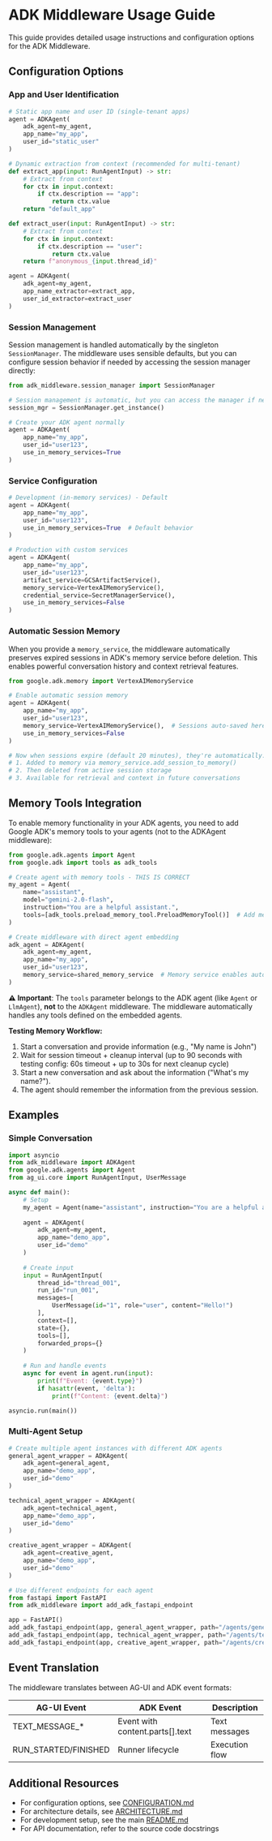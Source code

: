 # ADK Middleware Usage Guide

This guide provides detailed usage instructions and configuration options for the ADK Middleware.

## Configuration Options

### App and User Identification

```python
# Static app name and user ID (single-tenant apps)
agent = ADKAgent(
    adk_agent=my_agent,
    app_name="my_app", 
    user_id="static_user"
)

# Dynamic extraction from context (recommended for multi-tenant)
def extract_app(input: RunAgentInput) -> str:
    # Extract from context
    for ctx in input.context:
        if ctx.description == "app":
            return ctx.value
    return "default_app"

def extract_user(input: RunAgentInput) -> str:
    # Extract from context
    for ctx in input.context:
        if ctx.description == "user":
            return ctx.value
    return f"anonymous_{input.thread_id}"

agent = ADKAgent(
    adk_agent=my_agent,
    app_name_extractor=extract_app,
    user_id_extractor=extract_user
)
```

### Session Management

Session management is handled automatically by the singleton `SessionManager`. The middleware uses sensible defaults, but you can configure session behavior if needed by accessing the session manager directly:

```python
from adk_middleware.session_manager import SessionManager

# Session management is automatic, but you can access the manager if needed
session_mgr = SessionManager.get_instance()

# Create your ADK agent normally
agent = ADKAgent(
    app_name="my_app",
    user_id="user123",
    use_in_memory_services=True
)
```

### Service Configuration

```python
# Development (in-memory services) - Default
agent = ADKAgent(
    app_name="my_app",
    user_id="user123",
    use_in_memory_services=True  # Default behavior
)

# Production with custom services
agent = ADKAgent(
    app_name="my_app", 
    user_id="user123",
    artifact_service=GCSArtifactService(),
    memory_service=VertexAIMemoryService(),  
    credential_service=SecretManagerService(),
    use_in_memory_services=False
)
```

### Automatic Session Memory

When you provide a `memory_service`, the middleware automatically preserves expired sessions in ADK's memory service before deletion. This enables powerful conversation history and context retrieval features.

```python
from google.adk.memory import VertexAIMemoryService

# Enable automatic session memory
agent = ADKAgent(
    app_name="my_app",
    user_id="user123", 
    memory_service=VertexAIMemoryService(),  # Sessions auto-saved here on expiration
    use_in_memory_services=False
)

# Now when sessions expire (default 20 minutes), they're automatically:
# 1. Added to memory via memory_service.add_session_to_memory()
# 2. Then deleted from active session storage
# 3. Available for retrieval and context in future conversations
```

## Memory Tools Integration

To enable memory functionality in your ADK agents, you need to add Google ADK's memory tools to your agents (not to the ADKAgent middleware):

```python
from google.adk.agents import Agent
from google.adk import tools as adk_tools

# Create agent with memory tools - THIS IS CORRECT
my_agent = Agent(
    name="assistant",
    model="gemini-2.0-flash", 
    instruction="You are a helpful assistant.",
    tools=[adk_tools.preload_memory_tool.PreloadMemoryTool()]  # Add memory tools here
)

# Create middleware with direct agent embedding
adk_agent = ADKAgent(
    adk_agent=my_agent,
    app_name="my_app",
    user_id="user123",
    memory_service=shared_memory_service  # Memory service enables automatic session memory
)
```

**⚠️ Important**: The `tools` parameter belongs to the ADK agent (like `Agent` or `LlmAgent`), **not** to the `ADKAgent` middleware. The middleware automatically handles any tools defined on the embedded agents.

**Testing Memory Workflow:**

1. Start a conversation and provide information (e.g., "My name is John")
2. Wait for session timeout + cleanup interval (up to 90 seconds with testing config: 60s timeout + up to 30s for next cleanup cycle)
3. Start a new conversation and ask about the information ("What's my name?").
4. The agent should remember the information from the previous session.

## Examples

### Simple Conversation

```python
import asyncio
from adk_middleware import ADKAgent
from google.adk.agents import Agent
from ag_ui.core import RunAgentInput, UserMessage

async def main():
    # Setup
    my_agent = Agent(name="assistant", instruction="You are a helpful assistant.")
    
    agent = ADKAgent(
        adk_agent=my_agent,
        app_name="demo_app", 
        user_id="demo"
    )
    
    # Create input
    input = RunAgentInput(
        thread_id="thread_001",
        run_id="run_001",
        messages=[
            UserMessage(id="1", role="user", content="Hello!")
        ],
        context=[],
        state={},
        tools=[],
        forwarded_props={}
    )
    
    # Run and handle events
    async for event in agent.run(input):
        print(f"Event: {event.type}")
        if hasattr(event, 'delta'):
            print(f"Content: {event.delta}")

asyncio.run(main())
```

### Multi-Agent Setup

```python
# Create multiple agent instances with different ADK agents
general_agent_wrapper = ADKAgent(
    adk_agent=general_agent,
    app_name="demo_app",
    user_id="demo"
)

technical_agent_wrapper = ADKAgent(
    adk_agent=technical_agent,
    app_name="demo_app",
    user_id="demo"
)

creative_agent_wrapper = ADKAgent(
    adk_agent=creative_agent,
    app_name="demo_app",
    user_id="demo"
)

# Use different endpoints for each agent
from fastapi import FastAPI
from adk_middleware import add_adk_fastapi_endpoint

app = FastAPI()
add_adk_fastapi_endpoint(app, general_agent_wrapper, path="/agents/general")
add_adk_fastapi_endpoint(app, technical_agent_wrapper, path="/agents/technical")
add_adk_fastapi_endpoint(app, creative_agent_wrapper, path="/agents/creative")
```

## Event Translation

The middleware translates between AG-UI and ADK event formats:

| AG-UI Event | ADK Event | Description |
|-------------|-----------|-------------|
| TEXT_MESSAGE_* | Event with content.parts[].text | Text messages |
| RUN_STARTED/FINISHED | Runner lifecycle | Execution flow |

## Additional Resources

- For configuration options, see [CONFIGURATION.md](./CONFIGURATION.md)
- For architecture details, see [ARCHITECTURE.md](./ARCHITECTURE.md)
- For development setup, see the main [README.md](./README.md)
- For API documentation, refer to the source code docstrings